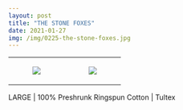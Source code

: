 ```yaml
---
layout: post
title: "THE STONE FOXES"
date: 2021-01-27
img: /img/0225-the-stone-foxes.jpg
---
```




<table style="width:100%;"><tr><td style="vertical-align:top;">
      <figure class="tmblr-full" data-orig-height="2048" data-orig-width="1365" data-orig-src="https://concertshirts.netlify.app/shirts/0225/0225-01.jpg"><img src="https://64.media.tumblr.com/d1641fcc5da603643fbee767e6343a5f/f3729b496a10c8ac-91/s540x810/5c9f4639eb033b863ac8c21e934e88ea64ae767c.jpg" data-orig-height="2048" data-orig-width="1365" data-orig-src="https://concertshirts.netlify.app/shirts/0225/0225-01.jpg"/></figure></td>
    <td style="vertical-align:top;">
      <figure class="tmblr-full" data-orig-height="2048" data-orig-width="1365" data-orig-src="https://concertshirts.netlify.app/shirts/0225/0225-02.jpg"><img src="https://64.media.tumblr.com/66d278daf49dd618e9e8d7b30291657f/f3729b496a10c8ac-b9/s540x810/72d85e78e0ba04a3e9ebe36c41e5bfdea49f81bc.jpg" data-orig-height="2048" data-orig-width="1365" data-orig-src="https://concertshirts.netlify.app/shirts/0225/0225-02.jpg"/></figure></td>
  </tr></table><p>
  LARGE | 100% Preshrunk Ringspun Cotton | Tultex
</p>

